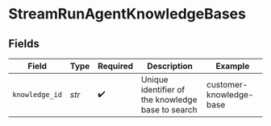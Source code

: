 # StreamRunAgentKnowledgeBases


## Fields

| Field                                             | Type                                              | Required                                          | Description                                       | Example                                           |
| ------------------------------------------------- | ------------------------------------------------- | ------------------------------------------------- | ------------------------------------------------- | ------------------------------------------------- |
| `knowledge_id`                                    | *str*                                             | :heavy_check_mark:                                | Unique identifier of the knowledge base to search | customer-knowledge-base                           |